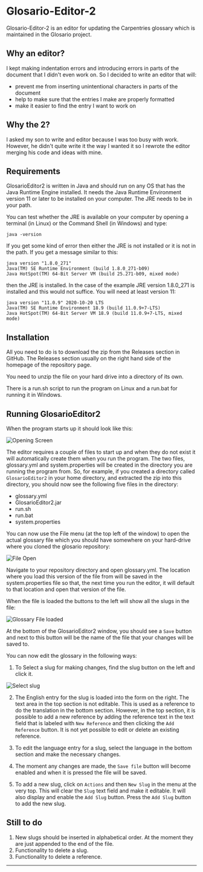 # Glosario-Editor-2 #

Glosario-Editor-2 is an editor for updating the Carpentries glossary which is maintained in the Glosario project.

## Why an editor?

I kept making indentation errors and introducing errors in parts of the document that I didn't even work on. So I decided to write an editor that will:
 - prevent me from inserting unintentional characters in parts of the document
 - help to make sure that the entries I make are properly formatted
 - make it easier to find the entry I want to work on

 ## Why the 2?

 I asked my son to write and editor because I was too busy with work. However, he didn't quite write it the way I wanted it so I rewrote the editor merging his code and ideas with mine.

## Requirements
 
 GlosarioEditor2 is written in Java and should run on any OS that has the Java Runtime Engine installed. It needs the Java Runtime Environment version 11 or later to be installed on your computer. The JRE needs to be in your path.

You can test whether the JRE is available on your computer by opening a terminal (in Linux) or the Command Shell (in Windows) and type:

```java -version```

If you get some kind of error then either the JRE is not installed or it is not in the path. If you get a message similar to this:

```
java version "1.8.0_271"
Java(TM) SE Runtime Environment (build 1.8.0_271-b09)
Java HotSpot(TM) 64-Bit Server VM (build 25.271-b09, mixed mode)
```
then the JRE is installed. In the case of the example JRE version 1.8.0_271 is installed and this would not suffice. You will need at least version 11:

```
java version "11.0.9" 2020-10-20 LTS
Java(TM) SE Runtime Environment 18.9 (build 11.0.9+7-LTS)
Java HotSpot(TM) 64-Bit Server VM 18.9 (build 11.0.9+7-LTS, mixed mode)
```

 ## Installation

All you need to do is to download the zip from the Releases section in GitHub. The Releases section usually on the right hand side of the homepage of the repository page.

You need to unzip the file on your hard drive into a directory of its own.

There is a run.sh script to run the program on Linux and a run.bat for running it in Windows.

## Running GlosarioEditor2

When the program starts up it should look like this:

![Opening Screen](screenshots/Screenshot_01.png)

The editor requires a couple of files to start up and when they do not exist it will automatically create them when you run the program. The two files, glossary.yml and system.properties will be created in the directory you are running the program from. So, for example, if you created a directory called ```GlosarioEditor2``` in your home directory, and extracted the zip into this directory, you should now see the following five files in the directory:

 - glossary.yml
 - GlosarioEditor2.jar
 - run.sh
 - run.bat
 - system.properties

You can now use the File menu (at the top left of the window) to open the actual glossary file which you should have somewhere on your hard-drive where you cloned the glosario repository:

![File Open](screenshots/Screenshot_02.png)
 
Navigate to your repository directory and open glossary.yml. The location where you load this version of the file from will be saved in the system.properties file so that, the next time you run the editor, it will default to that location and open that version of the file.

When the file is loaded the buttons to the left will show all the slugs in the file:

![Glossary File loaded](screenshots/Screenshot_03.png)

At the bottom of the GlosarioEditor2 window, you should see a ```Save``` button and next to this button will be the name of the file that your changes will be saved to. 

You can now edit the glossary in the following ways:

1. To Select a slug for making changes, find the slug button on the left and click it.

![Select slug](screenshots/Screenshot_04.png)

2. The English entry for the slug is loaded into the form on the right. The text area in the top section is not editable. This is used as a reference to do the translation in the bottom section. However, in the top section, it is possible to add a new reference by adding the reference text in the text field that is labeled with ```New Reference``` and then clicking the ```Add Reference``` button. It is not yet possible to edit or delete an existing reference.

1. To edit the language entry for a slug, select the language in the bottom section and make the necessary changes.
1. The moment any changes are made, the ```Save file``` button will become enabled and when it is pressed the file will be saved. 
1. To add a new slug, click on ```Actions``` and then ```New Slug``` in the menu at the very top. This will clear the ```Slug``` text field and make it editable. It will also display and enable the ```Add Slug``` button. Press the ```Add Slug``` button to add the new slug.

## Still to do

1. New slugs should be inserted in alphabetical order. At the moment they are just appended to the end of the file.
1. Functionality to delete a slug.
1. Functionality to delete a reference.

---
